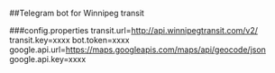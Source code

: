 ##Telegram bot for Winnipeg transit

###config.properties
    transit.url=http://api.winnipegtransit.com/v2/
    transit.key=xxxx
    bot.token=xxxx
    google.api.url=https://maps.googleapis.com/maps/api/geocode/json
    google.api.key=xxxx
    
